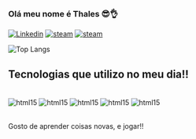 ### Olá meu nome é Thales 😎👌

[![Linkedin](https://img.shields.io/badge/LinkedIn-0077B5?style=for-the-badge&logo=linkedin&logoColor=white)](https://www.linkedin.com/in/thales-yahya/?trk=onsite_shorturl)
[![steam](https://img.shields.io/badge/Steam-000000?style=for-the-badge&logo=steam&logoColor=white)](https://steamcommunity.com/id/PudimTrue/edit/info)
[![steam](https://img.shields.io/badge/Discord-7289DA?style=for-the-badge&logo=discord&logoColor=white)](279291041847312384)

![Top Langs](https://github-readme-stats.vercel.app/api/top-langs/?username=ThalesPudim&layout=compact)

## Tecnologias que utilizo no meu dia!!

<div style="display: inline_ block"><br/>
    <img align="center" alt="html15" src="https://img.shields.io/badge/Java-ED8B00?style=for-the-badge&logo=openjdk&logoColor=white" />
    <img align="center" alt="html15" src="https://img.shields.io/badge/Python-14354C?style=for-the-badge&logo=python&logoColor=white" />
    <img align="center" alt="html15" src="https://img.shields.io/badge/PHP-777BB4?style=for-the-badge&logo=php&logoColor=white" />
    <img align="center" alt="html15" src="https://img.shields.io/badge/JavaScript-323330?style=for-the-badge&logo=javascript&logoColor=F7DF1E" />
    <img align="center" alt="html15" src="https://img.shields.io/badge/React-20232A?style=for-the-badge&logo=react&logoColor=61DAFB" />
</div><br/>

Gosto de aprender coisas novas, e jogar!!
